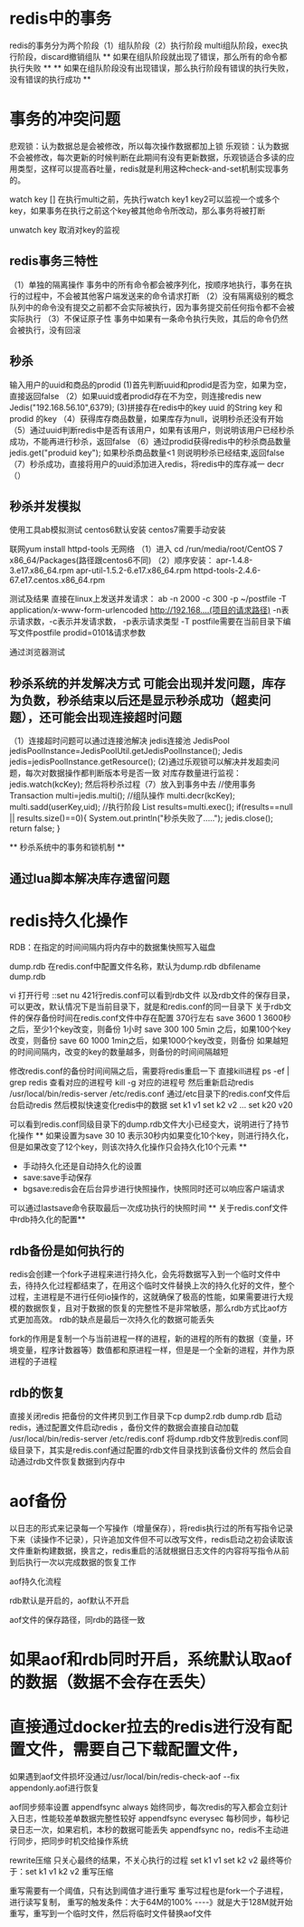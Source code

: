# redis中的事务
redis的事务分为两个阶段（1）组队阶段（2）执行阶段
multi组队阶段，exec执行阶段，discard撤销组队
** 如果在组队阶段就出现了错误，那么所有的命令都执行失败 **
** 如果在组队阶段没有出现错误，那么执行阶段有错误的执行失败，没有错误的执行成功 **
# 事务的冲突问题
悲观锁：认为数据总是会被修改，所以每次操作数据都加上锁
乐观锁：认为数据不会被修改，每次更新的时候判断在此期间有没有更新数据，乐观锁适合多读的应用类型，这样可以提高吞吐量，redis就是利用这种check-and-set机制实现事务的。

watch key []
在执行multi之前，先执行watch key1 key2可以监视一个或多个key，如果事务在执行之前这个key被其他命令所改动，那么事务将被打断

unwatch key  取消对key的监视

## redis事务三特性
（1）单独的隔离操作
事务中的所有命令都会被序列化，按顺序地执行，事务在执行的过程中，不会被其他客户端发送来的命令请求打断
（2）没有隔离级别的概念
队列中的命令没有提交之前都不会实际被执行，因为事务提交前任何指令都不会被实际执行
（3）不保证原子性
事务中如果有一条命令执行失败，其后的命令仍然会被执行，没有回滚

## 秒杀

输入用户的uuid和商品的prodid
(1)首先判断uuid和prodid是否为空，如果为空，直接返回false
（2）如果uuid或者prodid存在不为空，则连接redis   new Jedis("192.168.56.10",6379);
(3)拼接存在redis中的key   uuid 的String key   和prodid 的key
（4）获得库存商品数量，如果库存为null，说明秒杀还没有开始
（5）通过uuid判断redis中是否有该用户，如果有该用户，则说明该用户已经秒杀成功，不能再进行秒杀，返回false
（6）通过prodid获得redis中的秒杀商品数量   jedis.get("produid key");  如果秒杀商品数量<1  则说明秒杀已经结束,返回false
（7）秒杀成功，直接将用户的uuid添加进入redis，将redis中的库存减一  decr（）

## 秒杀并发模拟

使用工具ab模拟测试
centos6默认安装
centos7需要手动安装

联网yum install httpd-tools
无网络
（1）进入 cd /run/media/root/CentOS 7 x86_64/Packages(路径跟centos6不同)
（2）顺序安装：
apr-1.4.8-3.e17.x86_64.rpm
apr-util-1.5.2-6.e17.x86_64.rpm
httpd-tools-2.4.6-67.e17.centos.x86_64.rpm

测试及结果
直接在linux上发送并发请求：  ab -n 2000 -c 300 -p ~/postfile -T application/x-www-form-urlencoded http://192.168....(项目的请求路径)
-n表示请求数，-c表示并发请求数， -p表示请求类型  -T
postfile需要在当前目录下编写文件postfile prodid=0101&请求参数

通过浏览器测试

## 秒杀系统的并发解决方式   可能会出现并发问题，库存为负数，秒杀结束以后还是显示秒杀成功（超卖问题），还可能会出现连接超时问题
（1）连接超时问题可以通过连接池解决
jedis连接池
JedisPool jedisPoolInstance=JedisPoolUtil.getJedisPoolInstance();
Jedis jedis=jedisPoolInstance.getResource();
(2)通过乐观锁可以解决并发超卖问题，每次对数据操作都判断版本号是否一致
对库存数量进行监视：jedis.watch(kcKey);
然后将秒杀过程（7）放入到事务中去
//使用事务
Transaction multi=jedis.multi();
//组队操作
multi.decr(kcKey);
multi.sadd(userKey,uid);
//执行阶段
List<Object> results=multi.exec();
if(results==null || results.size()==0){
  System.out.println("秒杀失败了.....");
  jedis.close();
  return false;
}  

** 秒杀系统中的事务和锁机制 **

## 通过lua脚本解决库存遗留问题

# redis持久化操作
RDB：在指定的时间间隔内将内存中的数据集快照写入磁盘

dump.rdb
在redis.conf中配置文件名称，默认为dump.rdb
dbfilename dump.rdb

vi 打开行号 ::set nu 421行redis.conf可以看到rdb文件    以及rdb文件的保存目录，可以更改，默认情况下是当前目录下，就是和redis.conf的同一目录下
关于rdb文件的保存备份时间在redis.conf文件中存在配置      370行左右
save 3600 1   3600秒之后，至少1个key改变，则备份   1小时
save 300  100   5min 之后，如果100个key改变，则备份
save 60   1000    1min之后，如果1000个key改变，则备份
如果越短的时间间隔内，改变的key的数量越多，则备份的时间间隔越短

修改redis.conf的备份时间间隔之后，需要将redis重启一下
直接kill进程    ps -ef | grep redis   查看对应的进程号
kill -g 对应的进程号
然后重新启动redis   /usr/local/bin/redis-server /etc/redis.conf   通过/etc目录下的redis.conf文件后台启动redis
然后模拟快速变化redis中的数据
set k1 v1
set k2 v2
...
set k20 v20

可以看到redis.conf同级目录下的dump.rdb文件大小已经变大，说明进行了持节化操作
** 如果设置为save 30 10 表示30秒内如果变化10个key，则进行持久化，但是如果改变了12个key，则该次持久化操作只会持久化10个元素 **

+ 手动持久化还是自动持久化的设置
+ save:save手动保存
+ bgsave:redis会在后台异步进行快照操作，快照同时还可以响应客户端请求

可以通过lastsave命令获取最后一次成功执行的快照时间
** 关于redis.conf文件中rdb持久化的配置**
## rdb备份是如何执行的
redis会创建一个fork子进程来进行持久化，会先将数据写入到一个临时文件中去，待持久化过程都结束了，在用这个临时文件替换上次的持久化好的文件，整个过程，主进程是不进行任何io操作的，这就确保了极高的性能，如果需要进行大规模的数据恢复，且对于数据的恢复的完整性不是非常敏感，那么rdb方式比aof方式更加高效。
rdb的缺点是最后一次持久化的数据可能丢失

fork的作用是复制一个与当前进程一样的进程，新的进程的所有的数据（变量，环境变量，程序计数器等）数值都和原进程一样，但是是一个全新的进程，并作为原进程的子进程

## rdb的恢复
直接关闭redis
把备份的文件拷贝到工作目录下cp dump2.rdb dump.rdb
启动redis，通过配置文件启动redis   ，备份文件的数据会直接自动加载
/usr/local/bin/redis-server /etc/redis.conf   将dump.rdb文件放到redis.conf同级目录下，其实是redis.conf通过配置的rdb文件目录找到该备份文件的
然后会自动通过rdb文件恢复数据到内存中

# aof备份
以日志的形式来记录每一个写操作（增量保存），将redis执行过的所有写指令记录下来（读操作不记录），只许追加文件但不可以改写文件，redis启动之初会读取该文件重新构建数据，换言之，redis重启的活就根据日志文件的内容将写指令从前到后执行一次以完成数据的恢复工作

aof持久化流程

rdb默认是开启的，aof默认不开启

aof文件的保存路径，同rdb的路径一致

# 如果aof和rdb同时开启，系统默认取aof的数据（数据不会存在丢失）

# 直接通过docker拉去的redis进行没有配置文件，需要自己下载配置文件，
如果遇到aof文件损坏没通过/usr/local/bin/redis-check-aof --fix appendonly.aof进行恢复

aof同步频率设置
appendfsync always 始终同步，每次redis的写入都会立刻计入日志，性能较差单数据完整性较好
appendfsync everysec  每秒同步，每秒记录日志一次，如果宕机，本秒的数据可能丢失
appendfsync no，redis不主动进行同步，把同步时机交给操作系统


rewrite压缩
只关心最终的结果，不关心执行的过程
set k1 v1
set k2 v2
最终等价于：set k1 v1 k2 v2   重写压缩

重写需要有一个阈值，只有达到阈值才进行重写
重写过程也是fork一个子进程，进行读写复制，
重写的触发条件：大于64M的100% ----》就是大于128M就开始重写，重写到一个临时文件，然后将临时文件替换aof文件
 

